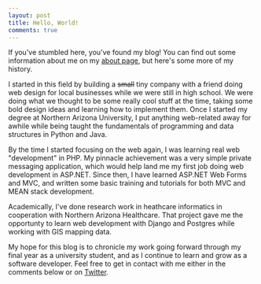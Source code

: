 ```yaml
---
layout: post
title: Hello, World!
comments: true
---
```

If you've stumbled here, you've found my blog! You can find out some information about me on my [about page](/about), but here's some more of my history.
 
I started in this field by building a ~~small~~ tiny company with a friend doing web design for local businesses while we were still in high school. We were doing what we thought to be some really cool stuff at the time, taking some bold design ideas and learning how to implement them. Once I started my degree at Northern Arizona University, I put anything web-related away for awhile while being taught the fundamentals of programming and data structures in Python and Java.

By the time I started focusing on the web again, I was learning real web "development" in PHP. My pinnacle achievement was a very simple private messaging application, which would help land me my first job doing web development in ASP.NET. Since then, I have learned ASP.NET Web Forms and MVC, and written some basic training and tutorials for both MVC and MEAN stack development.

Academically, I've done research work in heathcare informatics in cooperation with Northern Arizona Healthcare. That project gave me the opportunty to learn web development with Django and Postgres while working with GIS mapping data.

My hope for this blog is to chronicle my work going forward through my final year as a university student, and as I continue to learn and grow as a software developer. Feel free to get in contact with me either in the comments below or on [Twitter](https://twitter.com/c1phr).